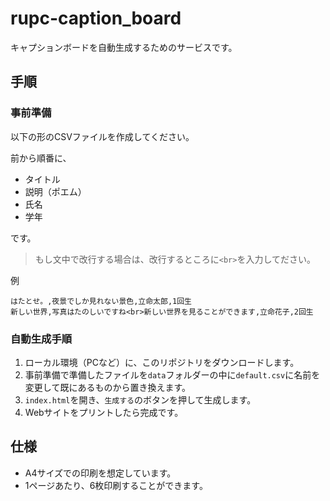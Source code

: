 # rupc-caption_board

キャプションボードを自動生成するためのサービスです。

## 手順

### 事前準備

以下の形のCSVファイルを作成してください。

前から順番に、

- タイトル
- 説明（ポエム）
- 氏名
- 学年

です。

> もし文中で改行する場合は、改行するところに```<br>```を入力してださい。

例
```
はたとせ。,夜景でしか見れない景色,立命太郎,1回生
新しい世界,写真はたのしいですね<br>新しい世界を見ることができます,立命花子,2回生
```

### 自動生成手順

1. ローカル環境（PCなど）に、このリポジトリをダウンロードします。
2. 事前準備で準備したファイルを```data```フォルダーの中に```default.csv```に名前を変更して既にあるものから置き換えます。
3. ```index.html```を開き、```生成する```のボタンを押して生成します。
4. Webサイトをプリントしたら完成です。

## 仕様

- A4サイズでの印刷を想定しています。
- 1ページあたり、6枚印刷することができます。
